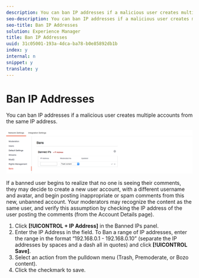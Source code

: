 ```yaml
---
description: You can ban IP addresses if a malicious user creates multiple accounts from the same IP address.
seo-description: You can ban IP addresses if a malicious user creates multiple accounts from the same IP address.
seo-title: Ban IP Addresses
solution: Experience Manager
title: Ban IP Addresses
uuid: 31c05001-193a-4dca-ba78-b0e85892db1b
index: y
internal: n
snippet: y
translate: y
---
```


# Ban IP Addresses

You can ban IP addresses if a malicious user creates multiple accounts from the same IP address.

 ![](assets/Bans-1024x239.png)

If a banned user begins to realize that no one is seeing their comments, they may decide to create a new user account, with a different username and avatar, and begin posting inappropriate or spam comments from this new, unbanned account. Your moderators may recognize the content as the same user, and verify this assumption by checking the IP address of the user posting the comments (from the Account Details page).

1. Click **[!UICONTROL + IP Address]** in the Banned IPs panel.
1. Enter the IP Address in the field. To Ban a range of IP addresses, enter the range in the format “192.168.0.1 - 192.168.0.10” (separate the IP addresses by spaces and a dash all in quotes) and click **[!UICONTROL Save]**.
1. Select an action from the pulldown menu (Trash, Premoderate, or Bozo content).
1. Click the checkmark to save.
